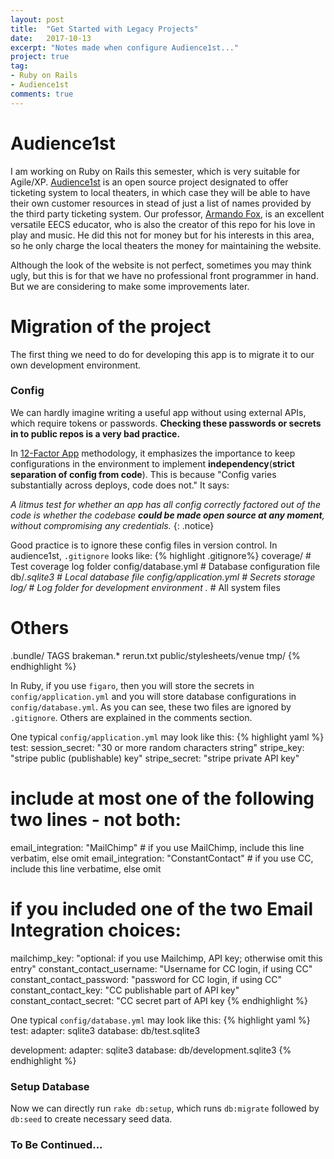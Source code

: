 ```yaml
---
layout: post
title:  "Get Started with Legacy Projects"
date:   2017-10-13
excerpt: "Notes made when configure Audience1st..."
project: true
tag:
- Ruby on Rails
- Audience1st
comments: true
---	
```


# Audience1st
I am working on Ruby on Rails this semester, which is very suitable for Agile/XP. [Audience1st](https://github.com/WanNJ/audience1st) is an open source project designated to offer ticketing system to local theaters, in which case they will be able to have their own customer resources in stead of just a list of names provided by the third party ticketing system. Our professor, [Armando Fox](http://www.armandofox.com/), is an excellent versatile EECS educator, who is also the creator of this repo for his love in play and music. He did this not for money but for his interests in this area, so he only charge the local theaters the money for maintaining the website.

Although the look of the website is not perfect, sometimes you may think ugly, but this is for that we have no professional front programmer in hand. But we are considering to make some improvements later.

# Migration of the project
The first thing we need to do for developing this app is to migrate it to our own development environment.

### Config
We can hardly imagine writing a useful app without using external APIs, which require tokens or passwords. **Checking these passwords or secrets in to public repos is a very bad practice.**

In [12-Factor App](https://12factor.net) methodology, it emphasizes the importance to keep configurations in the environment to implement **independency**(**strict separation of config from code**). This is because "Config varies substantially across deploys, code does not." It says:

*A litmus test for whether an app has all config correctly factored out of the code is whether the codebase **could be made open source at any moment**, without compromising any credentials.*
{: .notice}

Good practice is to ignore these config files in version control. In audience1st, `.gitignore` looks like:
{% highlight  .gitignore%}
coverage/               # Test coverage log folder
config/database.yml     # Database configuration file
db/*.sqlite3	        # Local database file
config/application.yml  # Secrets storage
log/                    # Log folder for development environment
.*                      # All system files

# Others
.bundle/
TAGS
brakeman.*
rerun.txt
public/stylesheets/venue
tmp/
{% endhighlight %}

In Ruby, if you use `figaro`, then you will store the secrets in `config/application.yml` and you will store database configurations in `config/database.yml`. As you can see, these two files are ignored by `.gitignore`. Others are explained in the comments section.

One typical `config/application.yml` may look like this:
{% highlight yaml %}
test:
session_secret: "30 or more random characters string"
stripe_key: "stripe public (publishable) key"
stripe_secret: "stripe private API key"
# include at most one of the following two lines - not both:
email_integration: "MailChimp"  # if you use MailChimp, include this line verbatim, else omit
email_integration: "ConstantContact" # if you use CC, include this line verbatime, else omit
# if you included one of the two Email Integration choices:
mailchimp_key: "optional: if you use Mailchimp, API key; otherwise omit this entry"
constant_contact_username: "Username for CC login, if using CC"
constant_contact_password: "password for CC login, if using CC"
constant_contact_key: "CC publishable part of API key"
constant_contact_secret: "CC secret part of API key
{% endhighlight %}

One typical `config/database.yml` may look like this:
{% highlight yaml %}
test:
  adapter: sqlite3
  database: db/test.sqlite3

development:
  adapter: sqlite3
  database: db/development.sqlite3
{% endhighlight %}

### Setup Database
Now we can directly run `rake db:setup`, which runs `db:migrate` followed by `db:seed` to create necessary seed data.

### To Be Continued...

